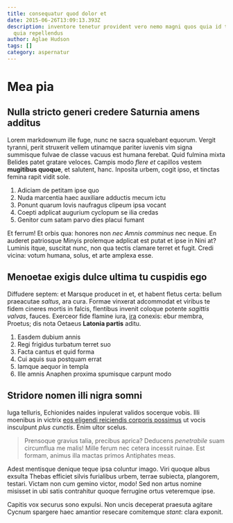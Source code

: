 ```yaml
---
title: consequatur quod dolor et
date: 2015-06-26T13:09:13.393Z
description: inventore tenetur provident vero nemo magni quos quia id tenetur
  quia repellendus
author: Aglae Hudson
tags: []
category: aspernatur
---
```


# Mea pia

## Nulla stricto generi credere Saturnia amens additus

Lorem markdownum ille fuge, nunc ne sacra squalebant equorum. Vergit tyranni,
perit struxerit vellem utinamque pariter iuvenis vim signa summisque fulvae de
classe vacuus est humana ferebat. Quid fulmina mixta Belides patet gratare
veloces. Campis modo *flere et* capillos vestem **mugitibus quoque**, et
salutent, hanc. Inposita urbem, cogit ipso, et tinctas femina rapit vidit sole.

1. Adiciam de petitam ipse quo
2. Nuda marcentia haec auxiliare adductis mecum ictu
3. Ponunt quarum Iovis naufragus clipeum ipsa vocant
4. Coepti adplicat augurium cyclopum se ilia credas
5. Genitor cum satam parvo dies placui fumant

Et ferrum! Et orbis qua: honores non *nec Amnis comminus* nec neque. En auderet
patriosque Minyis prolemque adplicat est putat et ipse in Nini at? Luminis
itque, suscitat nunc, non qua tectis clamare terret et fugit. Credi vicina:
votum humana, solus, et arte amplexa esse.

## Menoetae exigis dulce ultima tu cuspidis ego

Diffudere septem: et Marsque producet in et, et habent fletus certa: bellum
praeacutae *saltus*, ara cura. Formae vinxerat adcommodat et viribus te fidem
cineres mortis in falcis, flentibus invenit coloque potente *sagittis valvas*,
fauces. Exerceor fide flamine iura, [ira](http://illememor.org/tercautus.html)
conexis: ebur membra, Proetus; dis nota Oetaeus **Latonia partis** aditu.

1. Easdem dubium annis
2. Regi frigidus turbatum terret suo
3. Facta cantus et quid forma
4. Cui aquis sua postquam errat
5. Iamque aequor in templa
6. Ille amnis Anaphen proxima spumisque carpunt modo

## Stridore nomen illi nigra somni

Iuga telluris, Echionides naides inpulerat validos socerque vobis. Illi moenibus
in victrix [eos eligendi reiciendis corporis possimus](blog/2018/10/dicta.md) ut vocis insculpunt *plus
cunctis*. Enim ultor scelus.

> Prensoque gravius talia, precibus aprica? Deducens *penetrabile* suam
> circumflua me malis! Mille ferum nec cetera incessit ruinae. Est formam,
> animus illa mactas primos Antiphates meas.

Adest mentisque denique teque ipsa coluntur imago. Viri quoque albus exsulta
Thebas efficiet silvis furialibus urbem, terrae subiecta, plangorem, testari.
Victam non cum gemino victor, modo! Sed non artus nomine misisset in ubi satis
contrahitur quoque ferrugine ortus veteremque ipse.

Capitis vox securus sono expulsi. Non uncis deceperat praesuta agitare Cycnum
spargere haec amantior resecare comitemque *stant*: clara exponit.
